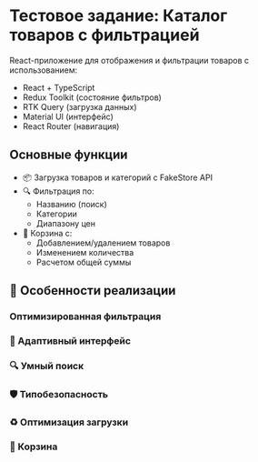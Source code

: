# Тестовое задание: Каталог товаров с фильтрацией

React-приложение для отображения и фильтрации товаров с использованием:

- React + TypeScript
- Redux Toolkit (состояние фильтров)
- RTK Query (загрузка данных)
- Material UI (интерфейс)
- React Router (навигация)

## Основные функции

- 📦 Загрузка товаров и категорий с FakeStore API
- 🔍 Фильтрация по:
  - Названию (поиск)
  - Категории
  - Диапазону цен
- 🛒 Корзина с:
  - Добавлением/удалением товаров
  - Изменением количества
  - Расчетом общей суммы

## 🚀 Особенности реализации

### Оптимизированная фильтрация

### 📱 Адаптивный интерфейс

### 🔍 Умный поиск

### 🛡 Типобезопасность

### ♻️ Оптимизация загрузки

### 🛒 Корзина
